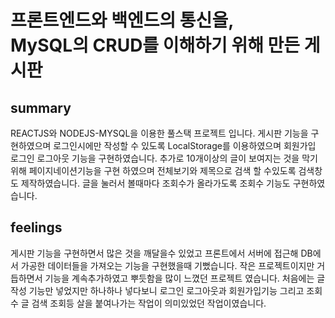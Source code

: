 # 프론트엔드와 백엔드의 통신을, <br/> MySQL의 CRUD를 이해하기 위해 만든 게시판

## summary
REACTJS와 NODEJS-MYSQL을 이용한 풀스택 프로젝트 입니다. 게시판 기능을 구현하였으며 로그인시에만 작성할 수 있도록
          LocalStorage를 이용하였으며 회원가입 로그인 로그아웃 기능을 구현하였습니다. 추가로 10개이상의 글이 보여지는 것을 막기위해
          페이지네이션기능을 구현 하였으며 전체보기와 제목으로 검색 할 수있도록 검색창도 제작하였습니다. 글을 눌러서 볼때마다 조회수가
          올라가도록 조회수 기능도 구현하였습니다.
          
## feelings
게시판 기능을 구현하면서 많은 것을 깨달을수 있었고 프론트에서 서버에 접근해 DB에서 가공한 데이터들을
          가져오는 기능을 구현했을때 기뻤습니다. 작은 프로젝트이지만 거듭하면서 기능을 계속추가하였고 뿌듯함을 많이 느꼈던 프로젝트 였습니다.
          처음에는 글작성 기능만 넣었지만 하나하나 넣다보니 로그인 로그아웃과 회원가입기능 그리고 조회수 글 검색 조회등 살을 붙여나가는
          작업이 의미있었던 작업이였습니다.
